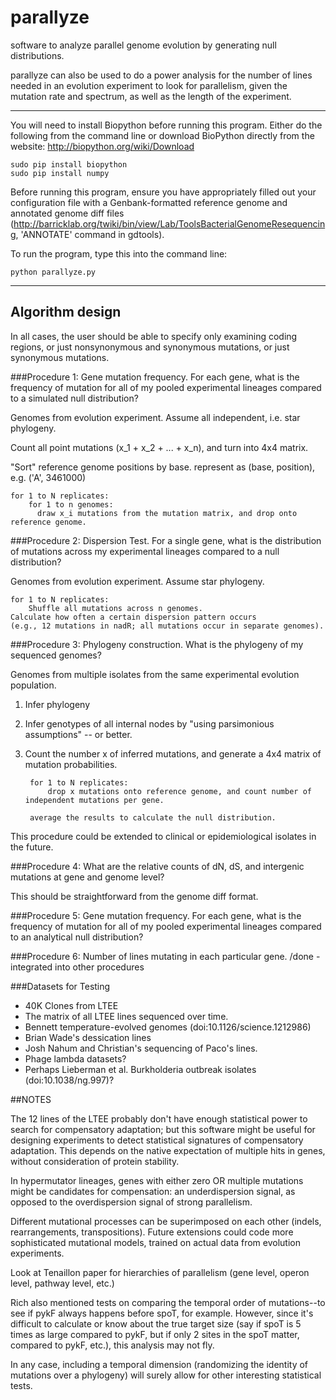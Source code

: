 parallyze
=========
software to analyze parallel genome evolution by generating null distributions.

parallyze can also be used to do a power analysis for the number of lines 
needed in an evolution experiment to look for parallelism, given the mutation rate and spectrum, 
as well as the length of the experiment.

----------------------------------------

You will need to install Biopython before running this program. Either do the following from the command line or download BioPython directly from the website: http://biopython.org/wiki/Download 
        
    sudo pip install biopython
    sudo pip install numpy

Before running this program, ensure you have appropriately filled out your configuration file with a Genbank-formatted reference genome and annotated genome diff files (http://barricklab.org/twiki/bin/view/Lab/ToolsBacterialGenomeResequencing, 'ANNOTATE' command in gdtools). 

To run the program, type this into the command line:

    python parallyze.py

----------------------------------------

## Algorithm design

In all cases, the user should be able to specify only examining coding regions, or just nonsynonymous and synonymous mutations, or just synonymous mutations.

###Procedure 1: Gene mutation frequency. For each gene, what is the frequency of mutation for all of my pooled experimental lineages compared to a simulated null distribution? 

Genomes from evolution experiment. Assume all independent, i.e. star phylogeny.

Count all point mutations (x_1 + x_2 + ... + x_n), and turn into 4x4 matrix.

"Sort" reference genome positions by base. represent as (base, position), e.g. ('A', 3461000)

    for 1 to N replicates:
        for 1 to n genomes:
          draw x_i mutations from the mutation matrix, and drop onto reference genome.

###Procedure 2: Dispersion Test. For a single gene, what is the distribution of mutations across my experimental lineages compared to a null distribution? 

Genomes from evolution experiment. Assume star phylogeny.

    for 1 to N replicates:
        Shuffle all mutations across n genomes.
    Calculate how often a certain dispersion pattern occurs 
    (e.g., 12 mutations in nadR; all mutations occur in separate genomes).    
        
###Procedure 3: Phylogeny construction. What is the phylogeny of my sequenced genomes?

Genomes from multiple isolates from the same experimental evolution population.

1) Infer phylogeny
2) Infer genotypes of all internal nodes by "using parsimonious assumptions" -- or better.
3) Count the number x of inferred mutations, and generate a 4x4 matrix of mutation probabilities.

        for 1 to N replicates:
            drop x mutations onto reference genome, and count number of independent mutations per gene.
        
        average the results to calculate the null distribution.

This procedure could be extended to clinical or epidemiological isolates in the future.

###Procedure 4: What are the relative counts of dN, dS, and intergenic mutations at gene and genome level?

This should be straightforward from the genome diff format.

###Procedure 5: Gene mutation frequency. For each gene, what is the frequency of mutation for all of my pooled experimental lineages compared to an analytical null distribution? 

###Procedure 6: Number of lines mutating in each particular gene. /done - integrated into other procedures

###Datasets for Testing

* 40K Clones from LTEE
* The matrix of all LTEE lines sequenced over time.
* Bennett temperature-evolved genomes (doi:10.1126/science.1212986)
* Brian Wade's dessication lines
* Josh Nahum and Christian's sequencing of Paco's lines.
* Phage lambda datasets?
* Perhaps Lieberman et al. Burkholderia outbreak isolates (doi:10.1038/ng.997)?

##NOTES

The 12 lines of the LTEE probably don't have enough statistical power to
search for compensatory adaptation; but this software might be useful for designing experiments to detect
statistical signatures of compensatory adaptation. This depends on the native expectation of multiple hits in genes,
without consideration of protein stability.

In hypermutator lineages, genes with either zero OR multiple mutations might be candidates for compensation:
an underdispersion signal, as opposed to the overdispersion signal of strong parallelism.

Different mutational processes can be superimposed on each other (indels, rearrangements, transpositions).
Future extensions could code more sophisticated mutational models, trained on actual data from evolution experiments.

Look at Tenaillon paper for hierarchies of parallelism (gene level, operon level, pathway level, etc.)

Rich also mentioned tests on comparing the temporal order of mutations--to see if pykF always happens before spoT, for example. However, since it's difficult to calculate or know about the true target size (say if spoT is 5 times as large
compared to pykF, but if only 2 sites in the spoT matter, compared to pykF, etc.), this analysis may not fly.

In any case, including a temporal dimension (randomizing the identity of mutations over a phylogeny)
will surely allow for other interesting statistical tests.
